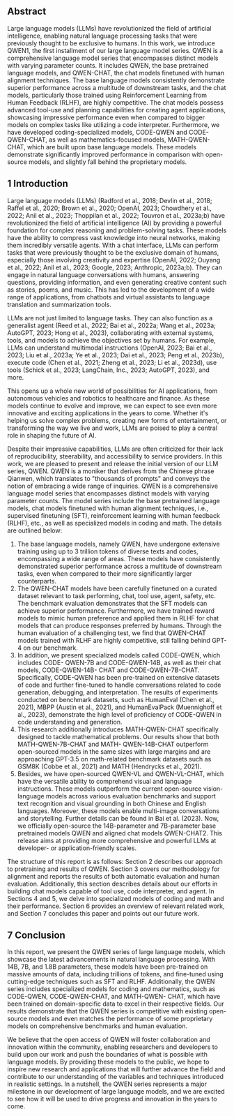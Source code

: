 ## Abstract

Large language models (LLMs) have revolutionized the field of artificial intelligence, enabling natural language processing tasks that were previously thought to be exclusive to humans. In this work, we introduce QWEN1, the first installment of our large language model series. QWEN is a comprehensive language model series that encompasses distinct models with varying parameter counts. It includes QWEN, the base pretrained language models, and QWEN-CHAT, the chat models finetuned with human alignment techniques. The base language models consistently demonstrate superior performance across a multitude of downstream tasks, and the chat models, particularly those trained using Reinforcement Learning from Human Feedback (RLHF), are highly competitive. The chat models possess advanced tool-use and planning capabilities for creating agent applications, showcasing impressive performance even when compared to bigger models on complex tasks like utilizing a code interpreter. Furthermore, we have developed coding-specialized models, CODE-QWEN and CODE-QWEN-CHAT, as well as mathematics-focused models, MATH-QWEN-CHAT, which are built upon base language models. These models demonstrate significantly improved performance in comparison with open-source models, and slightly fall behind the proprietary models.

## 1 Introduction

Large language models (LLMs) (Radford et al., 2018; Devlin et al., 2018; Raffel et al., 2020; Brown et al., 2020; OpenAI, 2023; Chowdhery et al., 2022; Anil et al., 2023; Thoppilan et al., 2022; Touvron et al., 2023a;b) have revolutionized the field of artificial intelligence (AI) by providing a powerful foundation for complex reasoning and problem-solving tasks. These models have the ability to compress vast knowledge into neural networks, making them incredibly versatile agents. With a chat interface, LLMs can perform tasks that were previously thought to be the exclusive domain of humans, especially those involving creativity and expertise (OpenAI, 2022; Ouyang et al., 2022; Anil et al., 2023; Google, 2023; Anthropic, 2023a;b). They can engage in natural language conversations with humans, answering questions, providing information, and even generating creative content such as stories, poems, and music. This has led to the development of a wide range of applications, from chatbots and virtual assistants to language translation and summarization tools.

LLMs are not just limited to language tasks. They can also function as a generalist agent (Reed et al.,
2022; Bai et al., 2022a; Wang et al., 2023a; AutoGPT, 2023; Hong et al., 2023), collaborating with external systems, tools, and models to achieve the objectives set by humans. For example, LLMs can understand multimodal instructions (OpenAI, 2023; Bai et al., 2023; Liu et al., 2023a; Ye et al.,
2023; Dai et al., 2023; Peng et al., 2023b), execute code (Chen et al., 2021; Zheng et al., 2023; Li et al., 2023d), use tools (Schick et al., 2023; LangChain, Inc., 2023; AutoGPT, 2023), and more.

This opens up a whole new world of possibilities for AI applications, from autonomous vehicles and robotics to healthcare and finance. As these models continue to evolve and improve, we can expect to see even more innovative and exciting applications in the years to come. Whether it's helping us solve complex problems, creating new forms of entertainment, or transforming the way we live and work, LLMs are poised to play a central role in shaping the future of AI.

Despite their impressive capabilities, LLMs are often criticized for their lack of reproducibility, steerability, and accessibility to service providers. In this work, we are pleased to present and release the initial version of our LLM series, QWEN. QWEN is a moniker that derives from the Chinese phrase Qianwen, which translates to "thousands of prompts" and conveys the notion of embracing a wide range of inquiries. QWEN is a comprehensive language model series that encompasses distinct models with varying parameter counts. The model series include the base pretrained language models, chat models finetuned with human alignment techniques, i.e., supervised finetuning (SFT), reinforcement learning with human feedback (RLHF), etc., as well as specialized models in coding and math. The details are outlined below:

1. The base language models, namely QWEN, have undergone extensive training using up to 3
trillion tokens of diverse texts and codes, encompassing a wide range of areas. These models
have consistently demonstrated superior performance across a multitude of downstream
tasks, even when compared to their more significantly larger counterparts.
2. The QWEN-CHAT models have been carefully finetuned on a curated dataset relevant to task
performing, chat, tool use, agent, safety, etc. The benchmark evaluation demonstrates that
the SFT models can achieve superior performance. Furthermore, we have trained reward models to mimic human preference and applied them in RLHF for chat models that can
produce responses preferred by humans. Through the human evaluation of a challenging test,
we find that QWEN-CHAT models trained with RLHF are highly competitive, still falling
behind GPT-4 on our benchmark.
3. In addition, we present specialized models called CODE-QWEN, which includes CODE-
QWEN-7B and CODE-QWEN-14B, as well as their chat models, CODE-QWEN-14B- CHAT and CODE-QWEN-7B-CHAT. Specifically, CODE-QWEN has been pre-trained
on extensive datasets of code and further fine-tuned to handle conversations related to code generation, debugging, and interpretation. The results of experiments conducted on
benchmark datasets, such as HumanEval (Chen et al., 2021), MBPP (Austin et al., 2021),
and HumanEvalPack (Muennighoff et al., 2023), demonstrate the high level of proficiency
of CODE-QWEN in code understanding and generation.
4. This research additionally introduces MATH-QWEN-CHAT specifically designed to tackle
mathematical problems. Our results show that both MATH-QWEN-7B-CHAT and MATH-
QWEN-14B-CHAT outperform open-sourced models in the same sizes with large margins
and are approaching GPT-3.5 on math-related benchmark datasets such as GSM8K (Cobbe
et al., 2021) and MATH (Hendrycks et al., 2021).
5. Besides, we have open-sourced QWEN-VL and QWEN-VL-CHAT, which have the versatile
ability to comprehend visual and language instructions. These models outperform the current
open-source vision-language models across various evaluation benchmarks and support text
recognition and visual grounding in both Chinese and English languages. Moreover, these
models enable multi-image conversations and storytelling. Further details can be found
in Bai et al. (2023).
Now, we officially open-source the 14B-parameter and 7B-parameter base pretrained models QWEN
and aligned chat models QWEN-CHAT2. This release aims at providing more comprehensive and powerful LLMs at developer- or application-friendly scales.

The structure of this report is as follows: Section 2 describes our approach to pretraining and results of QWEN. Section 3 covers our methodology for alignment and reports the results of both automatic evaluation and human evaluation. Additionally, this section describes details about our efforts in building chat models capable of tool use, code interpreter, and agent. In Sections 4 and 5, we delve into specialized models of coding and math and their performance. Section 6 provides an overview of relevant related work, and Section 7 concludes this paper and points out our future work.

## 7 Conclusion

In this report, we present the QWEN series of large language models, which showcase the latest advancements in natural language processing. With 14B, 7B, and 1.8B parameters, these models have been pre-trained on massive amounts of data, including trillions of tokens, and fine-tuned using cutting-edge techniques such as SFT and RLHF. Additionally, the QWEN series includes specialized models for coding and mathematics, such as CODE-QWEN, CODE-QWEN-CHAT, and MATH-QWEN-
CHAT, which have been trained on domain-specific data to excel in their respective fields. Our results demonstrate that the QWEN series is competitive with existing open-source models and even matches the performance of some proprietary models on comprehensive benchmarks and human evaluation.

We believe that the open access of QWEN will foster collaboration and innovation within the community, enabling researchers and developers to build upon our work and push the boundaries of what is possible with language models. By providing these models to the public, we hope to inspire new research and applications that will further advance the field and contribute to our understanding of the variables and techniques introduced in realistic settings. In a nutshell, the QWEN series represents a major milestone in our development of large language models, and we are excited to see how it will be used to drive progress and innovation in the years to come.

